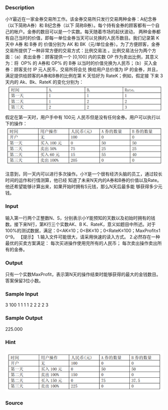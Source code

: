 
### Description
小Y最近在一家金券交易所工作。该金券交易所只发行交易两种金券：A纪念券（以下简称A券）和 B纪念券（以下
简称B券）。每个持有金券的顾客都有一个自己的帐户。金券的数目可以是一个实数。每天随着市场的起伏波动，
两种金券都有自己当时的价值，即每一单位金券当天可以兑换的人民币数目。我们记录第 K 天中 A券 和 B券 的
价值分别为 AK 和 BK（元/单位金券）。为了方便顾客，金券交易所提供了一种非常方便的交易方式：比例交易法
。比例交易法分为两个方面：（a）卖出金券：顾客提供一个 [0,100] 内的实数 OP 作为卖出比例，其意义为：将
 OP% 的 A券和 OP% 的 B券 以当时的价值兑换为人民币；（b）买入金券：顾客支付 IP 元人民币，交易所将会兑
换给用户总价值为 IP 的金券，并且，满足提供给顾客的A券和B券的比例在第 K 天恰好为 RateK；例如，假定接
下来 3 天内的 Ak、Bk、RateK 的变化分别为：
![](/JudgeOnline/upload/201604/dd(1).png)
假定在第一天时，用户手中有 100元 人民币但是没有任何金券。用户可以执行以下的操作：
![](/JudgeOnline/upload/201604/dd(2).png)

注意到，同一天内可以进行多次操作。小Y是一个很有经济头脑的员工，通过较长时间的运作和行情测算，他已经
知道了未来N天内的A券和B券的价值以及Rate。他还希望能够计算出来，如果开始时拥有S元钱，那么N天后最多能
够获得多少元钱。


### Input

输入第一行两个正整数N、S，分别表示小Y能预知的天数以及初始时拥有的钱数。接下来N行，第K行三个实数AK、B
K、RateK，意义如题目中所述。对于100%的测试数据，满足：0<AK≤10；0<BK≤10；0<RateK≤100；MaxProfit≤1
0^9。
【提示】
1.输入文件可能很大，请采用快速的读入方式。
2.必然存在一种最优的买卖方案满足：
每次买进操作使用完所有的人民币；
每次卖出操作卖出所有的金券。


### Output
只有一个实数MaxProfit，表示第N天的操作结束时能够获得的最大的金钱数目。答案保留3位小数。
### Sample Input
3 100
1 1 1
1 2 2
2 2 3
### Sample Output
225.000
### Hint
![](/JudgeOnline/upload/201604/dd(3).png)
### Source
